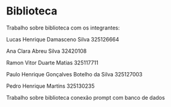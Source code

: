 # Biblioteca 
Trabalho sobre biblioteca com os integrantes: 

Lucas Henrique Damasceno Silva 325126664

Ana Clara Abreu Silva 32420108

Ramon Vitor Duarte Matias 325117711

Paulo Henrique Gonçalves Botelho da Silva 325127003

Pedro Henrique Martins 325130235

Trabalho sobre biblioteca conexão prompt com banco de dados
